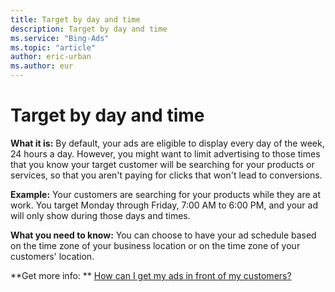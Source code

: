```yaml
---
title: Target by day and time
description: Target by day and time
ms.service: "Bing-Ads"
ms.topic: "article"
author: eric-urban
ms.author: eur
---
```


# Target by day and time

**What it is:** By default, your ads are eligible to display every day of the week, 24 hours a day. However, you might want to limit advertising to those times that you know your        target customer will be searching for your products or services, so that you aren't paying for clicks that won't lead to conversions.

**Example:** Your customers are searching for your products while they are at work. You target Monday through Friday, 7:00 AM to 6:00 PM, and your ad will only show during those days and times.

**What you need to know:** You can choose to have your ad schedule based on the time zone of your business location or on the time zone of your customers' location.

**Get more info: **    [How can I get my ads in front of my customers?](../hlp_BA_CONC_Targeting.md)


